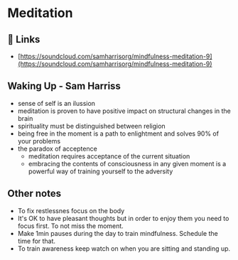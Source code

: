 # Meditation

## 🔗 Links

- [https://soundcloud.com/samharrisorg/mindfulness-meditation-9](https://soundcloud.com/samharrisorg/mindfulness-meditation-9)

## Waking Up - Sam Harriss

- sense of self is an ilussion
- meditation is proven to have positive impact on structural changes in the brain
- spirituality must be distinguished between religion
- being free in the moment is a path to enlightment and solves 90% of your problems
- the paradox of acceptence
  - meditation requires acceptance of the current situation
  - embracing the contents of consciousness in any given moment is a powerful way of training yourself to the adversity

## Other notes

- To fix restlessnes focus on the body
- It's OK to have pleasant thoughts but in order to enjoy them you need to focus first. To not miss the moment.
- Make 1min pauses during the day to train mindfulness. Schedule the time for that.
- To train awareness keep watch on when you are sitting and standing up.
